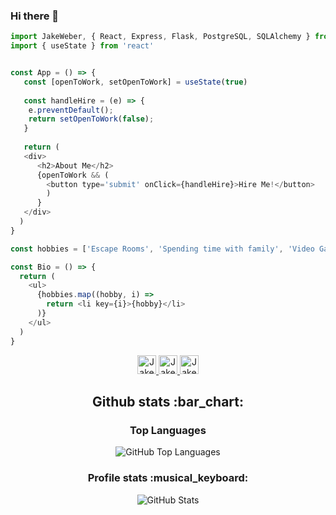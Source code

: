 ### Hi there 👋

```javascript
import JakeWeber, { React, Express, Flask, PostgreSQL, SQLAlchemy } from 'software-engineer';
import { useState } from 'react'


const App = () => {
   const [openToWork, setOpenToWork] = useState(true)
   
   const handleHire = (e) => {
    e.preventDefault();
    return setOpenToWork(false);
   }
   
   return (
   <div>
      <h2>About Me</h2>
      {openToWork && (
        <button type='submit' onClick={handleHire}>Hire Me!</button>
        )
      }
   </div>
  )
}

const hobbies = ['Escape Rooms', 'Spending time with family', 'Video Games', 'Anything cats']

const Bio = () => {
  return (
    <ul>
      {hobbies.map((hobby, i) => 
        return <li key={i}>{hobby}</li>
      )}
    </ul>
  )
}

```


<div align='center'>
  <a href="https://www.linkedin.com/in/jacob-weber-662a08153/">
      <img src="https://www.vectorlogo.zone/logos/linkedin/linkedin-icon.svg" alt="Jake Weber LinkedIn Profile" height="30" width="30">
  </a>

  <a href="https://angel.co/u/jacob-weber-6">
      <img src="https://www.vectorlogo.zone/logos/angel/angel-icon.svg" alt="Jake Weber AngelList Profile" height="30" width="30">
  </a>
  
  <a href="https://jakeweber.dev">
      <img src="https://cdn-icons-png.flaticon.com/512/351/351456.png" alt="Jake Weber Portfolio" height="30" width="30">
  </a>
</div>


<h2 align="center">Github stats :bar_chart:</h2>


<h3 align="center">Top Languages</h3>

<p align="center"><img src="https://github-readme-stats.vercel.app/api/top-langs/?username=sheeptoaster&langs_count=10&theme=tokyonight&layout=compact" alt="GitHub Top Languages" /></p>

<h3 align="center">Profile stats :musical_keyboard:</h3>

<p align="center"><img src="https://github-readme-stats.vercel.app/api?username=sheeptoaster" alt="GitHub Stats" /></p>


